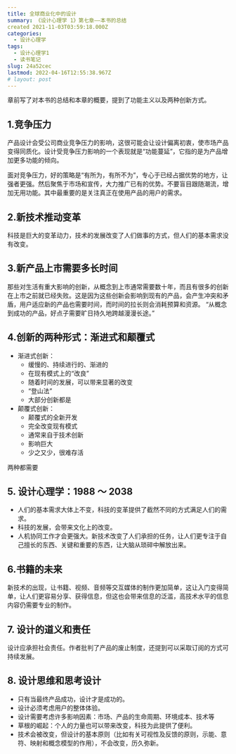 ```yaml
---
title: 全球商业化中的设计
summary: 《设计心理学 1》第七章——本书的总结
created 2021-11-03T03:59:18.000Z
categories:
  - 设计心理学
tags:
  - 设计心理学1
  - 读书笔记
slug: 24a52cec
lastmod: 2022-04-16T12:55:38.967Z
# layout: post
---
```


章前写了对本书的总结和本章的概要，提到了功能主义以及两种创新方式。

## 1.竞争压力

产品设计会受公司商业竞争压力的影响，这很可能会让设计偏离初衷，使市场产品变得同质化。设计受竞争压力影响的一个表现就是“功能蔓延”，它指的是为产品增加更多功能的倾向。

面对竞争压力，好的策略是“有所为，有所不为”，专心于已经占据优势的地方，让强者更强。然后聚焦于市场和宣传，大力推广已有的优势。不要盲目跟随潮流，增加无用功能。其中最重要的是关注真正在使用产品的用户的需求。

## 2.新技术推动变革

科技是巨大的变革动力，技术的发展改变了人们做事的方式，但人们的基本需求没有改变。

## 3.新产品上市需要多长时间

那些对生活有重大影响的创新，从概念到上市通常需要数十年，而且有很多的创新在上市之前就已经失败。这是因为这些创新会影响到现有的产品，会产生冲突和矛盾，用户适应新的产品也需要时间，而时间的拉长则会消耗预算和资源。
“从概念到成功的产品，好点子需要旷日持久地跨越漫漫长途。”

## 4.创新的两种形式：渐进式和颠覆式

- 渐进式创新：
  - 缓慢的、持续进行的、渐进的
  - 在现有模式上的“改良”
  - 随着时间的发展，可以带来显著的改变
  - “登山法”
  - 大部分创新都是
- 颠覆式创新：
  - 颠覆式的全新开发
  - 完全改变现有模式
  - 通常来自于技术创新
  - 影响巨大
  - 少之又少，很难存活

两种都需要

## 5. 设计心理学：1988 ～ 2038

- 人们的基本需求大体上不变，科技的变革提供了截然不同的方式满足人们的需求。
- 科技的发展，会带来文化上的改变。
- 人机协同工作才会更强大。新技术改变了人们承担的任务，让人们更专注于自己擅长的东西、关键和重要的东西，让大脑从琐碎中解放出来。

## 6.书籍的未来

新技术的出现，让书籍、视频、音频等交互媒体的制作更加简单，这让入门变得简单，让人们更容易分享、获得信息，但这也会带来信息的泛滥，高技术水平的信息内容仍需要专业的制作。

## 7. 设计的道义和责任

设计应承担社会责任。作者批判了产品的废止制度，还提到可以采取订阅的方式可持续发展。

## 8. 设计思维和思考设计

- 只有当最终产品成功，设计才是成功的。
- 设计必须考虑用户的整体体验。
- 设计需要考虑许多影响因素：市场、产品的生命周期、环境成本、技术等
- 草根的崛起：个人的力量也可以带来改变，科技为此提供了便利。
- 技术会被改变，但设计的基本原则（比如有关可视性及反馈的原则，示能、意符、映射和概念模型的作用），不会改变，历久弥新。

